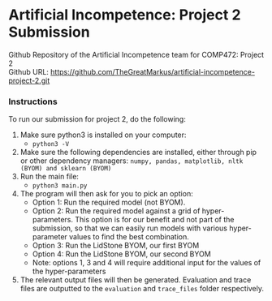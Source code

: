 # Artificial Incompetence: Project 2 Submission
Github Repository of the Artificial Incompetence team for COMP472: Project 2  
Github URL: https://github.com/TheGreatMarkus/artificial-incompetence-project-2.git

### Instructions

To run our submission for project 2, do the following:

1. Make sure python3 is installed on your computer:
    * `python3 -V`
2. Make sure the following dependencies are installed, either through pip or other dependency managers: `numpy, pandas, matplotlib, nltk (BYOM) and sklearn (BYOM)`
3. Run the main file: 
    * `python3 main.py`
4. The program will then ask for you to pick an option:
    * Option 1: Run the required model (not BYOM). 
    * Option 2: Run the required model against a grid of hyper-parameters. This option is for our benefit and not part of the submission, so that we can easily run models with various hyper-parameter values to find the best combination.
    * Option 3: Run the LidStone BYOM, our first BYOM
    * Option 4: Run the LidStone BYOM, our second BYOM
    * Note: options 1, 3 and 4 will require additional input for the values of the hyper-parameters
5. The relevant output files will then be generated. Evaluation and trace files are outputted to the `evaluation` and `trace_files` folder respectively.